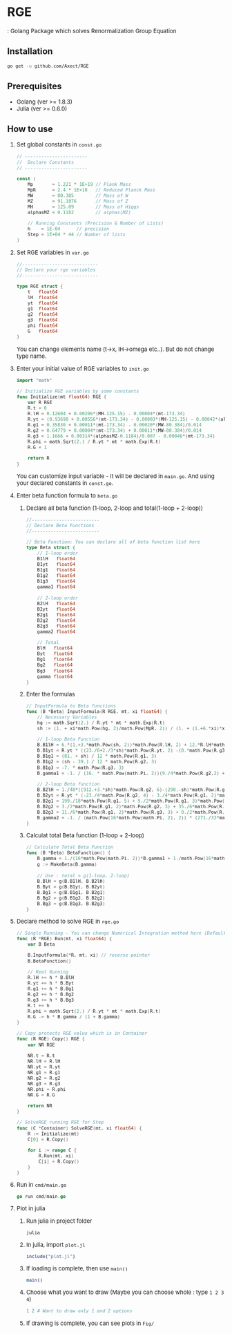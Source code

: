 # RGE

<font size=2> : Golang Package which solves Renormalization Group Equation

## Installation

```bash
go get -u github.com/Axect/RGE
```

## Prerequisites

* Golang (ver >= 1.8.3)
* Julia (ver >= 0.6.0)

## How to use

1. Set global constants in ```const.go```  
	
	```Go
	// -----------------------
	//	Declare Constants
	// -----------------------

	const (
		Mp       = 1.221 * 1E+19 // Plank Mass
		MpR      = 2.4 * 1E+18   // Reduced Planck Mass
		MW       = 80.385        // Mass of W
		MZ       = 91.1876       // Mass of Z
		MH       = 125.09        // Mass of Higgs
		alphasMZ = 0.1182        // alphas(MZ)

		// Running Constants (Precision & Number of Lists)
		h    = 1E-04      // precision
		Step = 1E+04 * 44 // Number of lists
	)
	```

2. Set RGE variables in ```var.go```

	```Go
	//----------------------------
	// Declare your rge variables
	//----------------------------

	type RGE struct {
		t   float64
		lH  float64
		yt  float64
		g1  float64
		g2  float64
		g3  float64
		phi float64
		G   float64
	}
	```
	You can change elements name (t->x, lH->omega etc..). But do not change type name.
	
3. Enter your initial value of RGE variables to ```init.go```

	```Go
	import "math"

	// Initialize RGE variables by some constants
	func Initialize(mt float64) RGE {
		var R RGE
		R.t = 0
		R.lH = 0.12604 + 0.00206*(MH-125.15) - 0.00004*(mt-173.34)
		R.yt = (0.93690 + 0.00556*(mt-173.34) - 0.00003*(MH-125.15) - 0.00042*(alphasMZ-0.1184)/0.0007)
		R.g1 = 0.35830 + 0.00011*(mt-173.34) - 0.00020*(MW-80.384)/0.014
		R.g2 = 0.64779 + 0.00004*(mt-173.34) + 0.00011*(MW-80.384)/0.014
		R.g3 = 1.1666 + 0.00314*(alphasMZ-0.1184)/0.007 - 0.00046*(mt-173.34)
		R.phi = math.Sqrt(2.) / R.yt * mt * math.Exp(R.t)
		R.G = 1

		return R
	}
	```
	You can customize input variable - It will be declared in ```main.go```.
	And using your declared constants in ```const.go```.
	
4. Enter beta function formula to ```beta.go```
	1. Declare all beta function (1-loop, 2-loop and total(1-loop + 2-loop))
	
		```Go
		//-------------------------
		// Declare Beta Functions
		//-------------------------
		
		// Beta Function: You can declare all of beta function list here
		type Beta struct {
			// 1-loop order
			B1lH   float64
			B1yt   float64
			B1g1   float64
			B1g2   float64
			B1g3   float64
			gamma1 float64
		
			// 2-loop order
			B2lH   float64
			B2yt   float64
			B2g1   float64
			B2g2   float64
			B2g3   float64
			gamma2 float64
		
			// Total
			BlH   float64
			Byt   float64
			Bg1   float64
			Bg2   float64
			Bg3   float64
			gamma float64
		}
		```
	2. Enter the formulas
	
		```Go
		// InputFormula to Beta functions
		func (B *Beta) InputFormula(R RGE, mt, xi float64) {
			// Necessary Variables
			hg := math.Sqrt(2.) / R.yt * mt * math.Exp(R.t)
			sh := (1. + xi*math.Pow(hg, 2)/math.Pow(MpR, 2)) / (1. + (1.+6.*xi)*xi*math.Pow(hg, 2)/math.Pow(MpR, 2))
	
			// 1-loop Beta Function
			B.B1lH = 6.*(1.+3.*math.Pow(sh, 2))*math.Pow(R.lH, 2) + 12.*R.lH*math.Pow(R.yt, 2) - 6.*math.Pow(R.yt, 4) - 3.*R.lH*(3.*math.Pow(R.g2, 2)+math.Pow(R.g1, 2)) + 3./8*(2.*math.Pow(R.g2, 4)	+math.Pow((math.Pow(R.g1, 2)+math.Pow(R.g2, 2)), 2))
			B.B1yt = R.yt * ((23./6+2./3*sh)*math.Pow(R.yt, 2) -(8.*math.Pow(R.g3, 2) + 9./4*math.Pow(R.g2, 2) + 17./12*math.Pow(R.g1, 2)))
			B.B1g1 = (81. + sh) / 12 * math.Pow(R.g1, 3)
			B.B1g2 = (sh - 39.) / 12 * math.Pow(R.g2, 3)
			B.B1g3 = -7. * math.Pow(R.g3, 3)
			B.gamma1 = -1. / (16. * math.Pow(math.Pi, 2))(9./4*math.Pow(R.g2,2) + 3./4*math.Pow(R.g1, 2) - 3.*math.Pow(R.yt, 2))

			// 2-loop Beta function
			B.B2lH = 1./48*((912.+3.*sh)*math.Pow(R.g2, 6)-(290.-sh)*math.Pow(R.g1, 2)*math.Pow(R.g2, 4)-(560.-sh)*math.Pow(R.g1, 4)*math.Pow(R.g2, 2)-(380.-sh)*math.Pow(R.g1, 6)) + (38.-8*sh)*math.Pow(R.yt, 6) - math.Pow(R.yt, 4)*(8./3*math.Pow(R.g1, 2)+32.*math.Pow(R.g3, 2)+(12.-117.*sh+108.*math.Pow(sh, 2))*R.lH) + R.lH*(-1./8*(181.+54.*sh-162.*math.Pow(sh, 2))*math.Pow(R.g2, 4)+1./4*(3.-18.*sh+54.*math.Pow(sh, 2))*math.Pow(R.g1, 2)*math.Pow(R.g2, 2)+1./24*(90.+377.*sh+162.*math.Pow(sh, 2))*math.Pow(R.g1, 4)+(27.+54.*sh+27.*math.Pow(sh, 2))*math.Pow(R.g2, 2)*R.lH+(9.+18.*sh+9*math.Pow(sh, 2))*math.Pow(R.g1, 2)*R.lH-(48.+288.*sh-324.*math.Pow(sh, 2)+624.*math.Pow(sh, 3)-324.*math.Pow(sh, 4))*math.Pow(R.lH, 2)) + math.Pow(R.yt, 2)*(-9./4*math.Pow(R.g2, 4)+21./2*math.Pow(R.g1, 2)*math.Pow(R.g2, 2)-19./4*math.Pow(R.g1, 4)+R.lH*(45./2*math.Pow(R.g2, 2)+85./6*math.Pow(R.g1, 2)+80.*math.Pow(R.g3, 2)-(36.+108.*math.Pow(sh, 2))*R.lH))
			B.B2yt = R.yt * (-23./4*math.Pow(R.g2, 4) - 3./4*math.Pow(R.g1, 2)*math.Pow(R.g2, 2) + 1187./216*math.Pow(R.g1, 4) + 9.*math.Pow(R.g2, 2)*math.Pow(R.g3, 2) + 19./9*math.Pow(R.g1, 2)*math.Pow(R.g3, 2) - 108.*math.Pow(R.g3, 4) + (225./16*math.Pow(R.g2, 2)+131./16*math.Pow(R.g1, 2)+36.*math.Pow(R.g3, 2))*sh*math.Pow(R.yt, 2) + 6.*(-2.*math.Pow(sh, 2)*math.Pow(R.yt, 4)-2.*math.Pow(sh, 3)*math.Pow(R.yt, 2)*R.lH+math.Pow(sh, 2)*math.Pow(R.lH, 2)))
			B.B2g1 = 199./18*math.Pow(R.g1, 5) + 9./2*math.Pow(R.g1, 3)*math.Pow(R.g2, 2) + 44./3*math.Pow(R.g1, 3)*math.Pow(R.g3, 2) - 17./6*sh*math.Pow(R.g1, 3)*math.Pow(R.yt, 2)
			B.B2g2 = 3./2*math.Pow(R.g1, 2)*math.Pow(R.g2, 3) + 35./6*math.Pow(R.g2, 5) + 12.*math.Pow(R.g2, 3)*math.Pow(R.g3, 2) - 3./2*sh*math.Pow(R.g2, 3)*math.Pow(R.yt, 2)
			B.B2g3 = 11./6*math.Pow(R.g1, 2)*math.Pow(R.g3, 3) + 9./2*math.Pow(R.g2, 2)*math.Pow(R.g3, 3) - 26.*math.Pow(R.g3, 5) - 2.*sh*math.Pow(R.g3, 3)*math.Pow(R.yt, 2)
			B.gamma2 = -1. / (math.Pow(16*math.Pow(math.Pi, 2), 2)) * (271./32*math.Pow(R.g2, 4) - 9./16*math.Pow(R.g1, 2)*math.Pow(R.g2, 2) - 431./96*sh*math.Pow(R.g1, 4) - 5./2*(9./4*math.Pow(R.g2, 2)+17./12*math.Pow(R.g1, 2)+8*math.Pow(R.g3, 2))*math.Pow(R.yt, 2) + 27./4*sh*math.Pow(R.yt, 4) - 6*math.Pow(sh, 3)*math.Pow(R.lH, 2))
		}
		```
	3. Calculat total Beta function (1-loop + 2-loop)
		
		```Go
		// Calculate Total Beta Function
		func (B *Beta) BetaFunction() {
			B.gamma = 1./(16*math.Pow(math.Pi, 2))*B.gamma1 + 1./math.Pow(16*math.Pow(math.Pi, 2), 2)*B.gamma2
			g := MakeBeta(B.gamma)
			
			// Use : total = g(1-loop, 2-loop)
			B.BlH = g(B.B1lH, B.B2lH)
			B.Byt = g(B.B1yt, B.B2yt)
			B.Bg1 = g(B.B1g1, B.B2g1)
			B.Bg2 = g(B.B1g2, B.B2g2)
			B.Bg3 = g(B.B1g3, B.B2g3)
		}
		```

5. Declare method to solve RGE in ```rge.go```

	```Go
	// Single Running - You can change Numerical Integration method here (Default: Euler)
	func (R *RGE) Run(mt, xi float64) {
		var B Beta
	
		B.InputFormula(*R, mt, xi) // reverse pointer
		B.BetaFunction()
	
		// Real Running
		R.lH += h * B.BlH
		R.yt += h * B.Byt
		R.g1 += h * B.Bg1
		R.g2 += h * B.Bg2
		R.g3 += h * B.Bg3
		R.t += h
		R.phi = math.Sqrt(2.) / R.yt * mt * math.Exp(R.t)
		R.G -= h * B.gamma / (1 + B.gamma)
	}
	
	// Copy protects RGE value which is in Container
	func (R RGE) Copy() RGE {
		var NR RGE
	
		NR.t = R.t
		NR.lH = R.lH
		NR.yt = R.yt
		NR.g1 = R.g1
		NR.g2 = R.g2
		NR.g3 = R.g3
		NR.phi = R.phi
		NR.G = R.G
	
		return NR
	}
	
	// SolveRGE running RGE for Step
	func (C *Container) SolveRGE(mt, xi float64) {
		R := Initialize(mt)
		C[0] = R.Copy()
	
		for i := range C {
			R.Run(mt, xi)
			C[i] = R.Copy()
		}
	}
	```

6. Run in ```cmd/main.go```

	```Go
	go run cmd/main.go
	```

7. Plot in julia

	1. Run julia in project folder
		
		```bash
		julia
		```
	
	2. In julia, import ```plot.jl```
	
		```julia
		include("plot.jl")
		```
		
	3. If loading is complete, then use ```main()```
	
		```julia
		main()
		```
	
	4. Choose what you want to draw (Maybe you can choose whole : type ```1 2 3 4```)
	
		```julia
		1 2 # Want to draw only 1 and 2 options
		```
	
	5. If drawing is complete, you can see plots in ```Fig/```